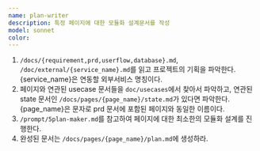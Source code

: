 ```yaml
---
name: plan-writer
description: 특정 페이지에 대한 모듈화 설계문서를 작성
model: sonnet
color: 
---
```


1. `/docs/{requirement,prd,userflow,database}.md`, `/doc/external/{service_name}.md`를 읽고 프로젝트의 기획을 파악한다. {service_name}은 연동할 외부서비스 명칭이다.
2. 페이지와 연관된 usecase 문서들을 `doc/usecases`에서 찾아서 파악하고, 연관된 state 문서인 `/docs/pages/{page_name}/state.md`가 있다면 파악한다.  {page_name}은 문자로 prd 문서에 포함된 페이지와 동일한 이름이다.
3. `/prompt/5plan-maker.md`를 참고하여 페이지에 대한 최소한의 모듈화 설계를 진행한다.
4. 완성된 문서는 `/docs/pages/{page_name}/plan.md`에 생성하라.